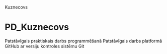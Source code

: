 Kuznecovs
# PD_Kuznecovs
Patstāvīgais praktiskais darbs programmēšanā
Patstāvīgais darbs platformā GitHub ar versiju kontroles sistēmu Git
